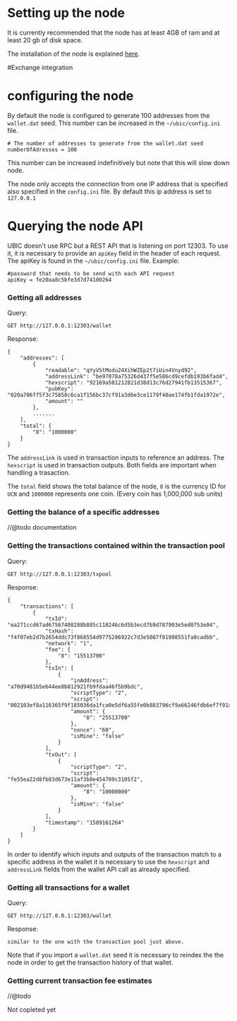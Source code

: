 # Setting up the node

It is currently recommended that the node has at least 4GB of ram and at least 20 gb of disk space.

The installation of the node is explained [here](https://github.com/UBIC-repo/core#installation-on-linux).

#Exchange integration
# configuring the node
By default the node is configured to generate 100 addresses from the ```wallet.dat``` seed. This number can be increased in the ```~/ubic/config.ini``` file.

```
# The number of addresses to generate from the wallet.dat seed
numberOfAdresses = 100
```
This number can be increased indefinitively but note that this will slow down node.

The node only accepts the connection from one IP address that is specified also specified in the ```config.ini``` file. By default this ip address is set to ```127.0.0.1```

# Querying the node API
UBIC doesn't use RPC but a REST API that is listening on port 12303.
To use it, it is necessary to provide an ```apiKey``` field in the header of each request.
The apiKey is found in the ```~/ubic/config.ini``` file.
Example:
```
#password that needs to be send with each API request
apiKey = fe20aa8c5bfe3d7d74100264
```
### Getting all addresses
Query:
```
GET http://127.0.0.1:12303/wallet
```
Response:
```
{
    "addresses": [
        {
            "readable": "qYyVStModu24XihWZEp2t7iUin4Vnyd92",
            "addressLink": "be97078a75326d437f5e586cd9cefdb193b6fad4",
            "hexscript": "92169a581212821d38d13c76d27941fb13515367",
            "pubKey": "020a706ff5f3c75858c6ca1f156bc37cf91a3d6e3ce1179f40ae174fb1fda1972e",
            "amount": ""
        },
        .......
    ],
    "total": {
        "8": "1000000"
    }
}
```
The ```addressLink``` is used in transaction inputs to reference an address. The ```hexscript``` is used in transaction outputs. Both fields are important when handling a trasaction.

The ```total``` field shows the total balance of the node, ```8``` is the currency ID for ```UCN``` and ```1000000``` represents one coin. (Every coin has 1,000,000 sub units)

### Getting the balance of a specific addresses
//@todo documentation

### Getting the transactions contained within the transaction pool
Query:
```
GET http://127.0.0.1:12303/txpool
```
Response:
```
{
    "transactions": [
        {
            "txId": "ea271ccd67ad67567408288b885c118246c6d5b3ecd7b9d787903e5ed0753e04",
            "txHash": "f4f07eb2d7b2654ddc73f868554d9775286922c7d3e5087f81998551fa0cadbb",
            "network": "1",
            "fee": {
                "8": "15513700"
            },
            "txIn": [
                {
                    "inAddress": "a70d9481b5eb44ee8b812921fb9fdaa46f5b9bdc",
                    "scriptType": "2",
                    "script": "002103ef8a116365f9f185036da1fca0e5df6a55fe0b883796cf9a66246fdb6ef7f91a47304502207aafc7486212af3c06dfc0be8351a1a21868f01048d3769369078a291ce5dee502210098ed0d040c19474b8282159d6274f99c6cc9b797179b4a02f238285614660113",
                    "amount": {
                        "8": "25513700"
                    },
                    "nonce": "60",
                    "isMine": "false"
                }
            ],
            "txOut": [
                {
                    "scriptType": "2",
                    "script": "fe55ea22d8fb83d673e11af3b8e454709c3105f2",
                    "amount": {
                        "8": "10000000"
                    },
                    "isMine": "false"
                }
            ],
            "timestamp": "1589161264"
        }
    ]
}
```
In order to identify which inputs and outputs of the transaction match to a specific address in the wallet it is necessary to use the ```hexscript``` and ```addressLink``` fields from the wallet API call as already specified.

### Getting all transactions for a wallet
Query:
```
GET http://127.0.0.1:12303/wallet
```
Response:
```
similar to the one with the transaction pool just above.
```

Note that if you import a ```wallet.dat``` seed it is necessary to reindex the the node in order to get the transaction history of that wallet.

### Getting current transaction fee estimates
//@todo

Not copleted yet
